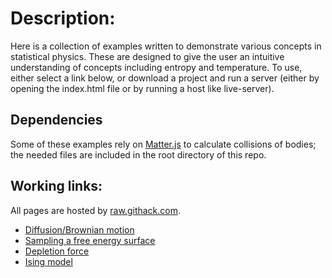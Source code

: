 # Description:
Here is a collection of examples written to demonstrate various concepts in statistical physics. These are designed to give the user an intuitive understanding of concepts including entropy and temperature. To use, either select a link below, or download a project and run a server (either by opening the index.html file or by running a host like live-server).

## Dependencies
Some of these examples rely on [Matter.js](http://brm.io/matter-js/) to calculate collisions of bodies; the needed files are included in the root directory of this repo.

## Working links:
All pages are hosted by [raw.githack.com](raw.githack.com).
- [Diffusion/Brownian motion](https://rawcdn.githack.com/jclayto1/TutorialsWithJavascript/55bc2b04ca04305235631a633b9f3a50c2d806c7/diffusion/index.html)
- [Sampling a free energy surface](https://rawcdn.githack.com/jclayto1/TutorialsWithJavascript/33a1bae9432269fe1434a131e8a083932160ea58/freeEnergy/index.html)
- [Depletion force](https://rawcdn.githack.com/jclayto1/TutorialsWithJavascript/55bc2b04ca04305235631a633b9f3a50c2d806c7/depletionForce/index.html)
- [Ising model](https://rawcdn.githack.com/jclayto1/TutorialsWithJavascript/33a1bae9432269fe1434a131e8a083932160ea58/isingModel/index.html)
